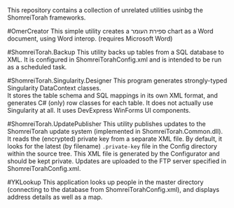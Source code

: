﻿This repository contains a collection of unrelated utilities usinbg the ShomreiTorah frameworks.

#OmerCreator
This simple utility creates a ספירת העומר chart as a Word document, using Word interop.  (requires Microsoft Word)

#ShomreiTorah.Backup
This utility backs up tables from a SQL database to XML.
It is configured in ShomreiTorahConfig.xml and is intended to be run as a scheduled task.

#ShomreiTorah.Singularity.Designer
This program generates strongly-typed Singularity DataContext classes.  
It stores the table schema and SQL mappings in its own XML format, and generates C# (only) row classes for each table.  It does not actually use Singularity at all.
It uses DevExpress WinForms UI components.

#ShomreiTorah.UpdatePublisher
This utility publishes updates to the ShomreiTorah update system (implemented in ShomreiTorah.Common.dll).  It reads the (encrypted) private key from a separate XML file.  By default, it looks for the latest (by filename) `.private-key` file in the Config directory within the source tree. 
This XML file is generated by the Configurator and should be kept private.
Updates are uploaded to the FTP server specified in ShomreiTorahConfig.xml.

#YKLookup
This application looks up people in the master directory (connecting to the database from ShomreiTorahConfig.xml), and displays address details as well as a map.